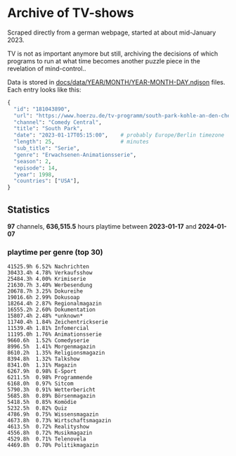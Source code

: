 # Archive of TV-shows

Scraped directly from a german webpage, started at about mid-January 2023.

TV is not as important anymore but still, archiving the decisions of which programs to run at what time
becomes another puzzle piece in the revelation of mind-control.. 

Data is stored in [docs/data/YEAR/MONTH/YEAR-MONTH-DAY.ndjson](docs/data/) files. 
Each entry looks like this:

```python
{
  "id": "181043890", 
  "url": "https://www.hoerzu.de/tv-programm/south-park-kohle-an-den-chefkoch/bid_181043890/", 
  "channel": "Comedy Central", 
  "title": "South Park", 
  "date": "2023-01-17T05:15:00",    # probably Europe/Berlin timezone 
  "length": 25,                     # minutes 
  "sub_title": "Serie", 
  "genre": "Erwachsenen-Animationsserie", 
  "season": 2, 
  "episode": 14, 
  "year": 1998, 
  "countries": ["USA"],
}
```

## Statistics

**97** channels, **636,515.5** hours playtime between **2023-01-17** and **2024-01-07**


### playtime per genre (top 30)

    41525.9h 6.52% Nachrichten
    30433.4h 4.78% Verkaufsshow
    25484.3h 4.00% Krimiserie
    21630.7h 3.40% Werbesendung
    20678.7h 3.25% Dokureihe
    19016.6h 2.99% Dokusoap
    18264.4h 2.87% Regionalmagazin
    16555.2h 2.60% Dokumentation
    15807.4h 2.48% *unknown*
    11740.4h 1.84% Zeichentrickserie
    11539.4h 1.81% Infomercial
    11195.0h 1.76% Animationsserie
    9660.6h  1.52% Comedyserie
    8996.5h  1.41% Morgenmagazin
    8610.2h  1.35% Religionsmagazin
    8394.8h  1.32% Talkshow
    8341.0h  1.31% Magazin
    6267.9h  0.98% E-Sport
    6211.5h  0.98% Programmende
    6168.0h  0.97% Sitcom
    5790.3h  0.91% Wetterbericht
    5685.8h  0.89% Börsenmagazin
    5418.5h  0.85% Komödie
    5232.5h  0.82% Quiz
    4786.9h  0.75% Wissensmagazin
    4673.8h  0.73% Wirtschaftsmagazin
    4613.5h  0.72% Realityshow
    4556.8h  0.72% Musikmagazin
    4529.8h  0.71% Telenovela
    4469.8h  0.70% Politikmagazin
